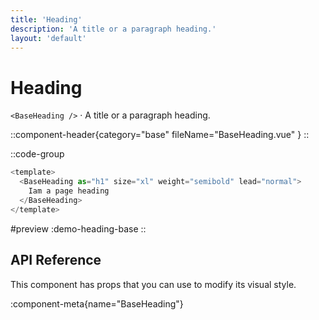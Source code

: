 ```yaml
---
title: 'Heading'
description: 'A title or a paragraph heading.'
layout: 'default'
---
```


# Heading

`<BaseHeading />` · A title or a paragraph heading.

::component-header{category="base" fileName="BaseHeading.vue" }
::

::code-group

```js [DemoHeadingBase.vue]
<template>
  <BaseHeading as="h1" size="xl" weight="semibold" lead="normal">
    Iam a page heading
  </BaseHeading>
</template>
```

#preview
:demo-heading-base
::

## API Reference

This component has props that you can use to modify its visual style.

:component-meta{name="BaseHeading"}